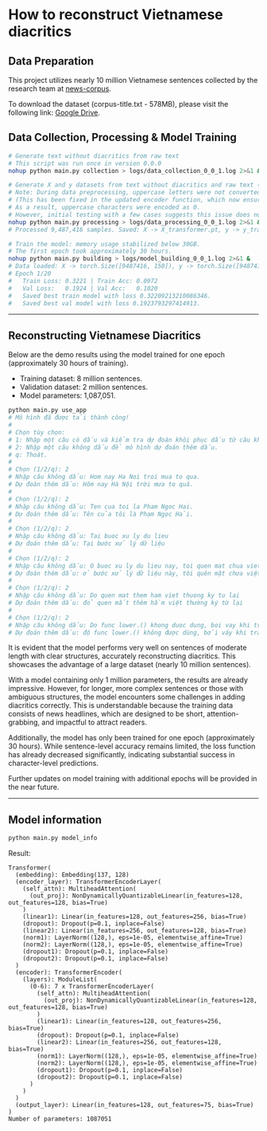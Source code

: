 # How to reconstruct Vietnamese diacritics

## Data Preparation

This project utilizes nearly 10 million Vietnamese sentences collected by the research team at [news-corpus](https://github.com/binhvq/news-corpus).

To download the dataset (corpus-title.txt - 578MB), please visit the following link: [Google Drive](https://drive.usercontent.google.com/download?id=1ypvEoGRNWrNLmW246RtBm9iMyKXm_2BP&export=download&authuser=0).

## Data Collection, Processing & Model Training

```bash
# Generate text without diacritics from raw text
# This script was run once in version 0.0.0
nohup python main.py collection > logs/data_collection_0_0_1.log 2>&1 &

# Generate X and y datasets from text without diacritics and raw text (approx. 10 minutes)
# Note: During data preprocessing, uppercase letters were not converted to lowercase.
# (This has been fixed in the updated encoder function, which now ensures all characters are lowercase and within the input dictionary.)
# As a result, uppercase characters were encoded as 0.
# However, initial testing with a few cases suggests this issue does not significantly affect model performance at this stage.
nohup python main.py processing > logs/data_processing_0_0_1.log 2>&1 &
# Processed 9,487,416 samples. Saved: X -> X_transformer.pt, y -> y_transformer.pt

# Train the model: memory usage stabilized below 30GB.
# The first epoch took approximately 30 hours.
nohup python main.py building > logs/model_building_0_0_1.log 2>&1 &
# Data loaded: X -> torch.Size([9487416, 150]), y -> torch.Size([9487416, 150])
# Epoch 1/20
#   Train Loss: 0.3221 | Train Acc: 0.0972
#   Val Loss:   0.1924 | Val Acc:   0.1020
#   Saved best train model with loss 0.32209213210086346.
#   Saved best val model with loss 0.1923793297414913.
```

---

## Reconstructing Vietnamese Diacritics

Below are the demo results using the model trained for one epoch (approximately 30 hours of training).
- Training dataset: 8 million sentences.
- Validation dataset: 2 million sentences.
- Model parameters: 1,087,051.

```bash
python main.py use_app
# Mô hình đã được tải thành công!
#
# Chọn tùy chọn:
# 1: Nhập một câu có dấu và kiểm tra dự đoán khôi phục dấu từ câu không dấu.
# 2: Nhập một câu không dấu để mô hình dự đoán thêm dấu.
# q: Thoát.
#
# Chọn (1/2/q): 2
# Nhập câu không dấu: Hom nay Ha Noi troi mua to qua.
# Dự đoán thêm dấu: Hôm nay Hà Nội trời mưa to quá.
#
# Chọn (1/2/q): 2
# Nhập câu không dấu: Ten cua toi la Pham Ngoc Hai.
# Dự đoán thêm dấu: Tên của tôi là Phạm Ngọc Hải.
#
# Chọn (1/2/q): 2
# Nhập câu không dấu: Tai buoc xu ly du lieu
# Dự đoán thêm dấu: Tại bước xử lý dữ liệu
#
# Chọn (1/2/q): 2
# Nhập câu không dấu: O buoc xu ly du lieu nay, toi quen mat chua viet thuong cac ky tu va boi vay nhung ky tu viet hoa bi ma hoa thanh gia tri 0.
# Dự đoán thêm dấu: ở bước xử lý dữ liệu này, tôi quên mặt chưa việt thường các ký từ và bởi vây những ký từ việt hóa bí mã hóa thanh giá trị 0.
#
# Chọn (1/2/q): 2
# Nhập câu không dấu: Do quen mat them ham viet thuong ky tu lai
# Dự đoán thêm dấu: đỏ quen mất thêm hầm việt thường ký từ lại
#
# Chọn (1/2/q): 2
# Nhập câu không dấu: Do func lower.() khong duoc dung, boi vay khi train, data ma ky tu viet hoa thi se ma hoa thanh 0
# Dự đoán thêm dấu: độ func lower.() không được dùng, bởi váy khi train, data mà ký từ việt hóa thi sẽ mà hóa thanh 0
```

It is evident that the model performs very well on sentences of moderate length with clear structures, accurately reconstructing diacritics. This showcases the advantage of a large dataset (nearly 10 million sentences).

With a model containing only 1 million parameters, the results are already impressive. However, for longer, more complex sentences or those with ambiguous structures, the model encounters some challenges in adding diacritics correctly. This is understandable because the training data consists of news headlines, which are designed to be short, attention-grabbing, and impactful to attract readers.

Additionally, the model has only been trained for one epoch (approximately 30 hours). While sentence-level accuracy remains limited, the loss function has already decreased significantly, indicating substantial success in character-level predictions.

Further updates on model training with additional epochs will be provided in the near future.

---

## Model information
```bash
python main.py model_info
```
Result:
```
Transformer(
  (embedding): Embedding(137, 128)
  (encoder_layer): TransformerEncoderLayer(
    (self_attn): MultiheadAttention(
      (out_proj): NonDynamicallyQuantizableLinear(in_features=128, out_features=128, bias=True)
    )
    (linear1): Linear(in_features=128, out_features=256, bias=True)
    (dropout): Dropout(p=0.1, inplace=False)
    (linear2): Linear(in_features=256, out_features=128, bias=True)
    (norm1): LayerNorm((128,), eps=1e-05, elementwise_affine=True)
    (norm2): LayerNorm((128,), eps=1e-05, elementwise_affine=True)
    (dropout1): Dropout(p=0.1, inplace=False)
    (dropout2): Dropout(p=0.1, inplace=False)
  )
  (encoder): TransformerEncoder(
    (layers): ModuleList(
      (0-6): 7 x TransformerEncoderLayer(
        (self_attn): MultiheadAttention(
          (out_proj): NonDynamicallyQuantizableLinear(in_features=128, out_features=128, bias=True)
        )
        (linear1): Linear(in_features=128, out_features=256, bias=True)
        (dropout): Dropout(p=0.1, inplace=False)
        (linear2): Linear(in_features=256, out_features=128, bias=True)
        (norm1): LayerNorm((128,), eps=1e-05, elementwise_affine=True)
        (norm2): LayerNorm((128,), eps=1e-05, elementwise_affine=True)
        (dropout1): Dropout(p=0.1, inplace=False)
        (dropout2): Dropout(p=0.1, inplace=False)
      )
    )
  )
  (output_layer): Linear(in_features=128, out_features=75, bias=True)
)
Number of parameters: 1087051
```
